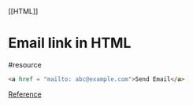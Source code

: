 [[HTML]]
# Email link in HTML
#resource 

```html
<a href = "mailto: abc@example.com">Send Email</a>
```

[Reference](https://www.tutorialspoint.com/html/html_email_links.htm#:~:text=HTML%20tag%20provides%20you,mailto%20instead%20of%20using%20http.&text=This%20code%20will%20generate%20the,can%20use%20to%20send%20email.)
